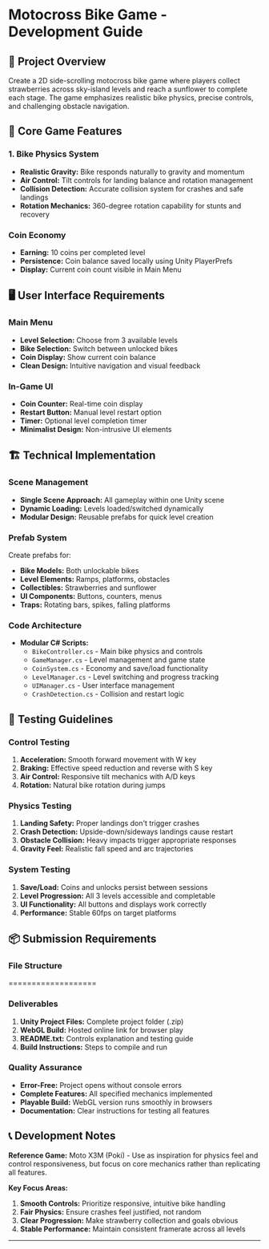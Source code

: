 # Motocross Bike Game - Development Guide


## 🎯 Project Overview

Create a 2D side-scrolling motocross bike game where players collect strawberries across sky-island levels and reach a sunflower to complete each stage. The game emphasizes realistic bike physics, precise controls, and challenging obstacle navigation.


## 🧩 Core Game Features

### 1. Bike Physics System
- **Realistic Gravity:** Bike responds naturally to gravity and momentum
- **Air Control:** Tilt controls for landing balance and rotation management
- **Collision Detection:** Accurate collision system for crashes and safe landings
- **Rotation Mechanics:** 360-degree rotation capability for stunts and recovery

### Coin Economy
- **Earning:** 10 coins per completed level
- **Persistence:** Coin balance saved locally using Unity PlayerPrefs
- **Display:** Current coin count visible in Main Menu 
  
## 🖥 User Interface Requirements

### Main Menu
- **Level Selection:** Choose from 3 available levels
- **Bike Selection:** Switch between unlocked bikes
- **Coin Display:** Show current coin balance
- **Clean Design:** Intuitive navigation and visual feedback

### In-Game UI
- **Coin Counter:** Real-time coin display
- **Restart Button:** Manual level restart option
- **Timer:** Optional level completion timer
- **Minimalist Design:** Non-intrusive UI elements

## 🏗 Technical Implementation

### Scene Management
- **Single Scene Approach:** All gameplay within one Unity scene
- **Dynamic Loading:** Levels loaded/switched dynamically
- **Modular Design:** Reusable prefabs for quick level creation

### Prefab System
Create prefabs for:
- **Bike Models:** Both unlockable bikes
- **Level Elements:** Ramps, platforms, obstacles
- **Collectibles:** Strawberries and sunflower
- **UI Components:** Buttons, counters, menus
- **Traps:** Rotating bars, spikes, falling platforms

### Code Architecture
- **Modular C# Scripts:**
  - `BikeController.cs` - Main bike physics and controls
  - `GameManager.cs` - Level management and game state
  - `CoinSystem.cs` - Economy and save/load functionality
  - `LevelManager.cs` - Level switching and progress tracking
  - `UIManager.cs` - User interface management
  - `CrashDetection.cs` - Collision and restart logic


## 🧪 Testing Guidelines

### Control Testing
1. **Acceleration:** Smooth forward movement with W key
2. **Braking:** Effective speed reduction and reverse with S key
3. **Air Control:** Responsive tilt mechanics with A/D keys
4. **Rotation:** Natural bike rotation during jumps

### Physics Testing
1. **Landing Safety:** Proper landings don't trigger crashes
2. **Crash Detection:** Upside-down/sideways landings cause restart
3. **Obstacle Collision:** Heavy impacts trigger appropriate responses
4. **Gravity Feel:** Realistic fall speed and arc trajectories

### System Testing
1. **Save/Load:** Coins and unlocks persist between sessions
2. **Level Progression:** All 3 levels accessible and completable
3. **UI Functionality:** All buttons and displays work correctly
4. **Performance:** Stable 60fps on target platforms

## 📦 Submission Requirements

### File Structure
===================
### Deliverables
1. **Unity Project Files:** Complete project folder (.zip)
2. **WebGL Build:** Hosted online link for browser play
3. **README.txt:** Controls explanation and testing guide
4. **Build Instructions:** Steps to compile and run

### Quality Assurance
- **Error-Free:** Project opens without console errors
- **Complete Features:** All specified mechanics implemented
- **Playable Build:** WebGL version runs smoothly in browsers
- **Documentation:** Clear instructions for testing all features
## 📞 Development Notes

**Reference Game:** Moto X3M (Poki) - Use as inspiration for physics feel and control responsiveness, but focus on core mechanics rather than replicating all features.

**Key Focus Areas:**
1. **Smooth Controls:** Prioritize responsive, intuitive bike handling
2. **Fair Physics:** Ensure crashes feel justified, not random
3. **Clear Progression:** Make strawberry collection and goals obvious
4. **Stable Performance:** Maintain consistent framerate across all levels

---
